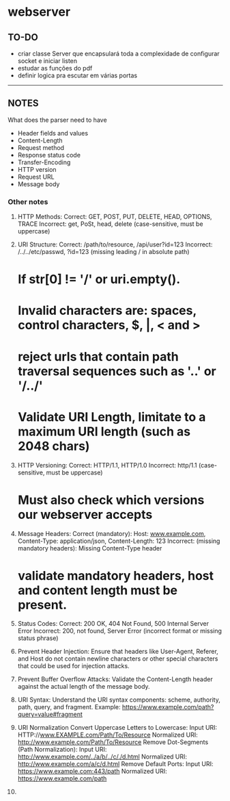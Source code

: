 # webserver

## TO-DO
 - criar classe Server que encapsulará toda a complexidade de configurar socket e iniciar listen
 - estudar as funções do pdf
 - definir logica pra escutar em várias portas

---

## NOTES
What does the parser need to have

- Header fields and values
- Content-Length
- Request method
- Response status code
- Transfer-Encoding
- HTTP version
- Request URL
- Message body


### Other notes

1) HTTP Methods:
	Correct: GET, POST, PUT, DELETE, HEAD, OPTIONS, TRACE
	Incorrect: get, PoSt, head, delete (case-sensitive, must be uppercase)
2) URI Structure:
	Correct: /path/to/resource, /api/user?id=123
	Incorrect: /../../etc/passwd, ?id=123 (missing leading / in absolute path)
	# If str[0] != '/' or uri.empty().
	# Invalid characters are: spaces, control characters, $, |, < and >
	# reject urls that contain path traversal sequences such as '..' or '/../'
	# Validate URI Length, limitate to a maximum URI length (such as 2048 chars)
3) HTTP Versioning:
	Correct: HTTP/1.1, HTTP/1.0
	Incorrect: http/1.1 (case-sensitive, must be uppercase)
	# Must also check which versions our webserver accepts

4) Message Headers:
	Correct (mandatory): Host: www.example.com, Content-Type: application/json, Content-Length: 123
	Incorrect: (missing mandatory headers): Missing Content-Type header
	# validate mandatory headers, host and content length must be present.
6) Status Codes:
	Correct: 200 OK, 404 Not Found, 500 Internal Server Error
	Incorrect: 200, not found, Server Error (incorrect format or missing status phrase)
7) Prevent Header Injection:
	Ensure that headers like User-Agent, Referer, and Host do not contain newline characters or other special characters that could be used for injection attacks.
8) Prevent Buffer Overflow Attacks:
	Validate the Content-Length header against the actual length of the message body.
9) URI Syntax:
	Understand the URI syntax components: scheme, authority, path, query, and fragment.
	Example: https://www.example.com/path?query=value#fragment
10) URI Normalization
	Convert Uppercase Letters to Lowercase:
		Input URI: HTTP://www.EXAMPLE.com/Path/To/Resource
		Normalized URI: http://www.example.com/Path/To/Resource
	Remove Dot-Segments (Path Normalization):
		Input URI: http://www.example.com/../a/b/../c/./d.html
		Normalized URI: http://www.example.com/a/c/d.html
	Remove Default Ports:
		Input URI: https://www.example.com:443/path
		Normalized URI: https://www.example.com/path
11) 